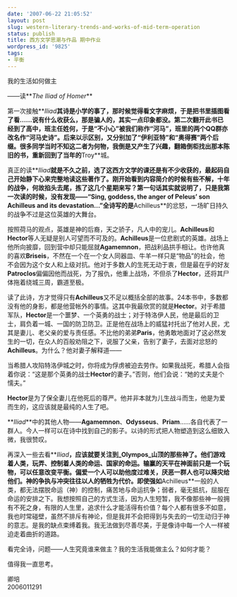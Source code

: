 ```yaml
---
date: '2007-06-22 21:05:52'
layout: post
slug: western-literary-trends-and-works-of-mid-term-operation
status: publish
title: 西方文学思潮与作品 期中作业
wordpress_id: '9825'
tags:
- 平衡
---
```


我的生活如何做主

——读**_The Iliad of Homer_**

第一次接触**_Iliad_**其诗是小学的事了，那时候觉得看文字麻烦，于是把书里插图看了看……说有什么收获么，那是骗人的，其实一点印象都没。第二次翻开此书已经到了高中，班主任姓何，于是“不小心”被我们称作“河马”，班里的两个QQ群亦改名作“河马史诗”。后来以示区别，又分别加了“伊利亚特”和“奥得赛”两个后缀。很多同学当时不知这二者为何物，我倒是又产生了兴趣，翻箱倒柜找出那本陈旧的书，重新回到了当年的**Troy**城。

真正的读**_Iliad_**就是不久之前，选了这西方文学的课还是有不少收获的，最起码自己开始静下心来完整地读这些著作了。刚开始看到内容简介的时候有些不解，十年的战争，何故掐头去尾，拣了这几个星期来写？第一句话其实就说明了，只是我第一次读的时候，没有发现——“Sing, goddess, the anger of Peleus’ son Achilleus and its devastation…”全诗写的是**Achilleus**的忿怒，一场旷日持久的战争不过是这位英雄的大舞台。

按照荷马的观点，英雄是神的后裔，天之骄子，凡人中的宠儿。**Achilleus**和**Hector**等人无疑是别人可望而不可及的。**Achilleus**是一位悲剧式的英雄。战场上他所向披靡，回到营中却只能屈就**Agamemnon**，把战利品拱手相让。也许他真的喜欢**Briseis**，不然在一个在一个女人同器皿、牛羊一样只是“物品”的社会，他不会因为这个女人和上级对抗。他对于多数人的生死无动于衷，但是最在乎的好友**Patroclos**偏偏因他而战死，为了报仇，他重上战场，不但杀了**Hector**，还将其尸体拖着绕城三周，霸道至极。

读了此诗，方才觉得只有**Achilleus**又不足以概括全部的故事。24本书中，多数都没有他的身影，都是他营帐外的事情。这其中我最欣赏的就是**Hector**。对于希腊军队，**Hector**是一个噩梦、一个英勇的战士；对于特洛伊人民，他是最后的卫士，肩负着一城、一国的防卫防卫。正是他在战场上的威猛衬托出了他对人民，尤其是妻儿、老父亲的爱与责任感。不比他的弟弟**Paris**，他勇敢地面对了这必然发生的一切，在众人的百般劝阻之下，说服了父亲，告别了妻子，去面对忿怒的**Achilleus**。为什么？他对妻子解释道——

当希腊人攻陷特洛伊城之时，你将成为俘虏被迫去劳作。如果我战死，希腊人会指着你说：“这是那个英勇的战士**Hector**的妻子。”否则，他们会说：“她的丈夫是个懦夫。”

**Hector**是为了保全妻儿在他死后的尊严。他并非本就为儿生战斗而生，他是为爱而生的，这应该就是最纯的人生了吧。

**_Iliad_**中的其他人物——**Agamemnon**、**Odysseus**、**Priam**……各自代表了一群人。今人一样可以在诗中找到自己的影子。以诗的形式把人物塑造到这么细致入微，我很赞叹。

再深入一些去看**_Iliad_**，应该就要关注到_Olympos_山顶的那些神了。他们游戏着人类，玩弄、控制着人类的命运、国家的命运。输赢的天平在神面前只是一个玩物，可以任意改变平衡。偏爱一个人可以助他度过难关，厌恶一群人也可以降灾给他们。神的争执与冲突往往以人的牺牲为代价。即使强如**Achilleus**一般的人类，都无法摆脱命运（神）的控制，痛苦地与命运抗争；弱者，毫无抵抗，屈服在命运的安排之下。我想按照自己的方式生活，因为人生短暂，我不像那些神一般拥有不死之身，有限的人生里，追求什么才能活得有价值？每个人都有很多不如意，我也时常碰壁，虽然不排斥有神论，但是我并不会把得到与失去的一切生动归于神的意志。是我的缺点束缚着我。我无法做到尽善尽美，于是像诗中每一个人一样被迫走着曲折的道路。

看完全诗，问题——人生究竟谁来做主？我的生活我能做主么？如何才能？

值得我一直思考。

卿培  
2006011291
